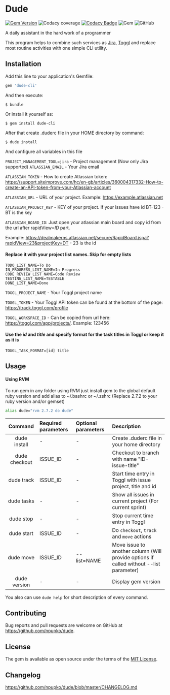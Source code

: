# Dude

[![Gem Version](https://badge.fury.io/rb/dude-cli.svg)](https://badge.fury.io/rb/dude-cli)
![Codacy coverage](https://img.shields.io/codacy/coverage/8c564cf8054e4575b20b580d47020f52)
[![Codacy Badge](https://app.codacy.com/project/badge/Grade/a02f0a87f88542c89ac5bf62d1a7d0f7)](https://www.codacy.com/gh/npupko/dude/dashboard?utm_source=github.com&amp;utm_medium=referral&amp;utm_content=npupko/dude&amp;utm_campaign=Badge_Grade)
![Gem](https://img.shields.io/gem/dv/dude-cli/stable)
![GitHub](https://img.shields.io/github/license/npupko/dude)

A daily assistant in the hard work of a programmer

This program helps to combine such services as [Jira](https://atlassian.net), [Toggl](https://toggl.com) and replace most routine activities with one simple CLI utility.

## Installation

Add this line to your application's Gemfile:

```ruby
gem 'dude-cli'
```

And then execute:

    $ bundle

Or install it yourself as:

    $ gem install dude-cli

After that create .duderc file in your HOME directory by command:

    $ dude install

And configure all variables in this file 

`PROJECT_MANAGEMENT_TOOL=jira` - Project management (Now only Jira supported)
`ATLASSIAN_EMAIL` - Your Jira email

`ATLASSIAN_TOKEN` - How to create Atlassian token: https://support.siteimprove.com/hc/en-gb/articles/360004317332-How-to-create-an-API-token-from-your-Atlassian-account

`ATLASSIAN_URL` - URL of your project. Example: https://example.atlassian.net

`ATLASSIAN_PROJECT_KEY` - KEY of your project. If your issues have id BT-123 - BT is the key

`ATLASSIAN_BOARD_ID`:
Just open your atlassian main board and copy id from the url after rapidView=*ID* part.

Example: https://dealmakerns.atlassian.net/secure/RapidBoard.jspa?rapidView=23&projectKey=DT - 23 is the id


#### Replace it with your project list names. Skip for empty lists

```
TODO_LIST_NAME=To Do
IN_PROGRESS_LIST_NAME=In Progress
CODE_REVIEW_LIST_NAME=Code Review
TESTING_LIST_NAME=TESTABLE
DONE_LIST_NAME=Done
```

`TOGGL_PROJECT_NAME` - Your Toggl project name

`TOGGL_TOKEN` - Your Toggl API token can be found at the bottom of the page: https://track.toggl.com/profile

`TOGGL_WORKSPACE_ID` - Can be copied from url here: https://toggl.com/app/projects/. Example: 123456

#### Use the *id* and *title* and specify format for the task titles in Toggl or keep it as it is
`TOGGL_TASK_FORMAT=[id] title`

## Usage

#### Using RVM

To run gem in any folder using RVM just install gem to the global default ruby version and add alias to ~/.bashrc or ~/.zshrc
(Replace 2.7.2 to your ruby version and/or gemset)

```bash
alias dude="rvm 2.7.2 do dude"
```

|    Command    | Required parameters | Optional parameters |                                       Description                                      |
|:-------------:|:-------------------|:-------------------|:--------------------------------------------------------------------------------------|
| dude install  | -                   | -                   | Create .duderc file in your home directory                                             |
| dude checkout | ISSUE_ID            | -                   | Checkout to branch with name "ID-issue-title"                                          |
| dude track    | ISSUE_ID            | -                   | Start time entry in Toggl with issue project, title and id                             |
| dude tasks    | -                   | -                   | Show all issues in current project (For current sprint)                                |
| dude stop     | -                   | -                   | Stop current time entry in Toggl                                                       |
| dude start    | ISSUE_ID            | -                   | Do `checkout`, `track` and `move` actions                                              |
| dude move     | ISSUE_ID            | --list=NAME         | Move issue to another column (Will provide options if called without --list parameter) |
| dude version  | -                   | -                   | Display gem version                                                                    |

You also can use `dude help` for short description of every command.

## Contributing

Bug reports and pull requests are welcome on GitHub at https://github.com/npupko/dude.

## License

The gem is available as open source under the terms of the [MIT License](https://opensource.org/licenses/MIT).

## Changelog

https://github.com/npupko/dude/blob/master/CHANGELOG.md
